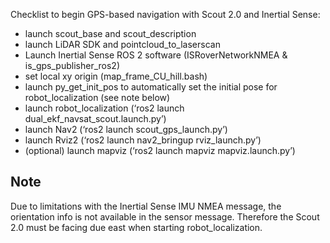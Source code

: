 Checklist to begin GPS-based navigation with Scout 2.0 and Inertial Sense:
- launch scout_base and scout_description
- launch LiDAR SDK and pointcloud_to_laserscan
- Launch Inertial Sense ROS 2 software (ISRoverNetworkNMEA & is_gps_publisher_ros2)
- set local xy origin (map_frame_CU_hill.bash)
- launch py_get_init_pos to automatically set the initial pose for robot_localization (see note below)
- launch robot_localization (‘ros2 launch dual_ekf_navsat_scout.launch.py’)
- launch Nav2 (‘ros2 launch scout_gps_launch.py’)
- launch Rviz2 (‘ros2 launch nav2_bringup rviz_launch.py’)
- (optional) launch mapviz (‘ros2 launch mapviz mapviz.launch.py’)

## Note

Due to limitations with the Inertial Sense IMU NMEA message, the orientation info is not available in the sensor message. Therefore the Scout 2.0 must be facing due east when starting robot_localization.